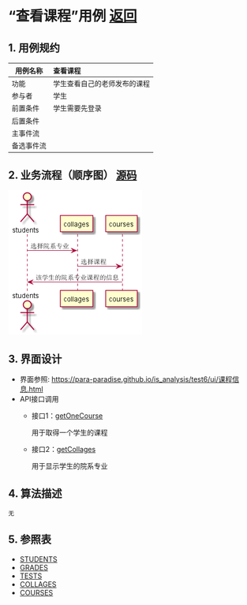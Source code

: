 <!-- markdownlint-disable MD033-->
<!-- 禁止MD033类型的警告 https://www.npmjs.com/package/markdownlint -->

# “查看课程”用例 [返回](../README.md)
## 1. 用例规约

|用例名称|查看课程|
|-------|:-------------|
|功能|学生查看自己的老师发布的课程|
|参与者|学生|
|前置条件|学生需要先登录|
|后置条件| |
|主事件流| |
|备选事件流| |

## 2. 业务流程（顺序图） [源码](../src/sequence查看课程.puml)
![sequence1](../out/src/sequence查看课程/sequence查看课程.png) 

## 3. 界面设计
- 界面参照: https://para-paradise.github.io/is_analysis/test6/ui/课程信息.html
- API接口调用
    - 接口1：[getOneCourse](../接口/getOneCourse.md)
        
        用于取得一个学生的课程
	
	- 接口2：[getCollages](../接口/getCollages.md)
        
        用于显示学生的院系专业
## 4. 算法描述
    无
    
## 5. 参照表
- [STUDENTS](../src/数据库设计.md/#STUDENTS)
- [GRADES](../src/数据库设计.md/#GRADES)
- [TESTS](../src/数据库设计.md/#TESTS)
- [COLLAGES](../src/数据库设计.md/#TESTS)
- [COURSES](../src/数据库设计.md/#TESTS)